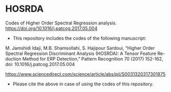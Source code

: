 # HOSRDA
Codes of Higher Order Spectral Regression analysis. https://doi.org/10.1016/j.patcog.2017.05.004

* This repository includes the codes of the following manuscript: 

M. Jamshidi Idaji, M.B. Shamsollahi, S. Hajipour Sardoui, “Higher Order Spectral Regression Discriminant Analysis (HOSRDA): A Tensor Feature Re- duction Method for ERP Detection,” Pattern Recognition 70 (2017) 152-162, doi: 10.1016/j.patcog.2017.05.004

https://www.sciencedirect.com/science/article/abs/pii/S0031320317301875

* Please cite the above in case of using the codes of this repository.



